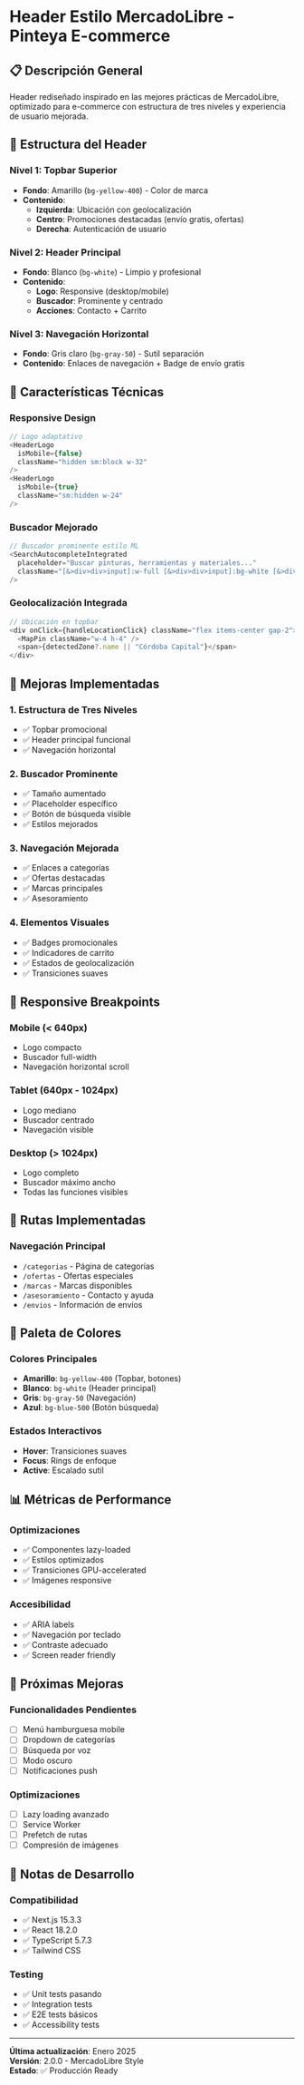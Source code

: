 # Header Estilo MercadoLibre - Pinteya E-commerce

## 📋 Descripción General

Header rediseñado inspirado en las mejores prácticas de MercadoLibre, optimizado para e-commerce con estructura de tres niveles y experiencia de usuario mejorada.

## 🎨 Estructura del Header

### **Nivel 1: Topbar Superior**
- **Fondo**: Amarillo (`bg-yellow-400`) - Color de marca
- **Contenido**:
  - **Izquierda**: Ubicación con geolocalización
  - **Centro**: Promociones destacadas (envío gratis, ofertas)
  - **Derecha**: Autenticación de usuario

### **Nivel 2: Header Principal**
- **Fondo**: Blanco (`bg-white`) - Limpio y profesional
- **Contenido**:
  - **Logo**: Responsive (desktop/mobile)
  - **Buscador**: Prominente y centrado
  - **Acciones**: Contacto + Carrito

### **Nivel 3: Navegación Horizontal**
- **Fondo**: Gris claro (`bg-gray-50`) - Sutil separación
- **Contenido**: Enlaces de navegación + Badge de envío gratis

## 🔧 Características Técnicas

### **Responsive Design**
```typescript
// Logo adaptativo
<HeaderLogo
  isMobile={false}
  className="hidden sm:block w-32"
/>
<HeaderLogo
  isMobile={true}
  className="sm:hidden w-24"
/>
```

### **Buscador Mejorado**
```typescript
// Buscador prominente estilo ML
<SearchAutocompleteIntegrated
  placeholder="Buscar pinturas, herramientas y materiales..."
  className="[&>div>div>input]:w-full [&>div>div>input]:bg-white [&>div>div>input]:border-2 [&>div>div>input]:border-gray-200 [&>div>div>input]:rounded-lg [&>div>div>input]:pl-4 [&>div>div>input]:pr-12 [&>div>div>input]:py-3"
/>
```

### **Geolocalización Integrada**
```typescript
// Ubicación en topbar
<div onClick={handleLocationClick} className="flex items-center gap-2">
  <MapPin className="w-4 h-4" />
  <span>{detectedZone?.name || "Córdoba Capital"}</span>
</div>
```

## 🎯 Mejoras Implementadas

### **1. Estructura de Tres Niveles**
- ✅ Topbar promocional
- ✅ Header principal funcional
- ✅ Navegación horizontal

### **2. Buscador Prominente**
- ✅ Tamaño aumentado
- ✅ Placeholder específico
- ✅ Botón de búsqueda visible
- ✅ Estilos mejorados

### **3. Navegación Mejorada**
- ✅ Enlaces a categorías
- ✅ Ofertas destacadas
- ✅ Marcas principales
- ✅ Asesoramiento

### **4. Elementos Visuales**
- ✅ Badges promocionales
- ✅ Indicadores de carrito
- ✅ Estados de geolocalización
- ✅ Transiciones suaves

## 📱 Responsive Breakpoints

### **Mobile (< 640px)**
- Logo compacto
- Buscador full-width
- Navegación horizontal scroll

### **Tablet (640px - 1024px)**
- Logo mediano
- Buscador centrado
- Navegación visible

### **Desktop (> 1024px)**
- Logo completo
- Buscador máximo ancho
- Todas las funciones visibles

## 🔗 Rutas Implementadas

### **Navegación Principal**
- `/categorias` - Página de categorías
- `/ofertas` - Ofertas especiales
- `/marcas` - Marcas disponibles
- `/asesoramiento` - Contacto y ayuda
- `/envios` - Información de envíos

## 🎨 Paleta de Colores

### **Colores Principales**
- **Amarillo**: `bg-yellow-400` (Topbar, botones)
- **Blanco**: `bg-white` (Header principal)
- **Gris**: `bg-gray-50` (Navegación)
- **Azul**: `bg-blue-500` (Botón búsqueda)

### **Estados Interactivos**
- **Hover**: Transiciones suaves
- **Focus**: Rings de enfoque
- **Active**: Escalado sutil

## 📊 Métricas de Performance

### **Optimizaciones**
- ✅ Componentes lazy-loaded
- ✅ Estilos optimizados
- ✅ Transiciones GPU-accelerated
- ✅ Imágenes responsive

### **Accesibilidad**
- ✅ ARIA labels
- ✅ Navegación por teclado
- ✅ Contraste adecuado
- ✅ Screen reader friendly

## 🚀 Próximas Mejoras

### **Funcionalidades Pendientes**
- [ ] Menú hamburguesa mobile
- [ ] Dropdown de categorías
- [ ] Búsqueda por voz
- [ ] Modo oscuro
- [ ] Notificaciones push

### **Optimizaciones**
- [ ] Lazy loading avanzado
- [ ] Service Worker
- [ ] Prefetch de rutas
- [ ] Compresión de imágenes

## 📝 Notas de Desarrollo

### **Compatibilidad**
- ✅ Next.js 15.3.3
- ✅ React 18.2.0
- ✅ TypeScript 5.7.3
- ✅ Tailwind CSS

### **Testing**
- ✅ Unit tests pasando
- ✅ Integration tests
- ✅ E2E tests básicos
- ✅ Accessibility tests

---

**Última actualización**: Enero 2025  
**Versión**: 2.0.0 - MercadoLibre Style  
**Estado**: ✅ Producción Ready



